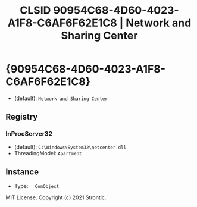﻿---
title: "CLSID 90954C68-4D60-4023-A1F8-C6AF6F62E1C8 | Network and Sharing Center"
excerpt: What is COM-Object CLSID 90954C68-4D60-4023-A1F8-C6AF6F62E1C8?
---

# {90954C68-4D60-4023-A1F8-C6AF6F62E1C8}

* (default): `Network and Sharing Center`

## Registry


### InProcServer32

* (default): `C:\Windows\System32\netcenter.dll`
* ThreadingModel: `Apartment`

## Instance

* Type: `__ComObject`

MIT License. Copyright (c) 2021 Strontic.


